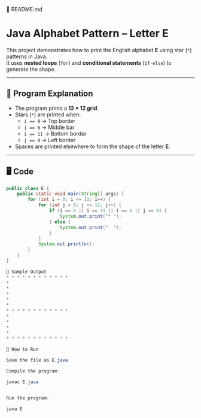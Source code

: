 📄 README.md
# Java Alphabet Pattern – Letter E

This project demonstrates how to print the English alphabet **E** using star (`*`) patterns in Java.  
It uses **nested loops** (`for`) and **conditional statements** (`if-else`) to generate the shape.

---

## 📌 Program Explanation
- The program prints a **12 × 12 grid**.
- Stars (`*`) are printed when:
  - `i == 0` → Top border  
  - `i == 6` → Middle bar  
  - `i == 11` → Bottom border  
  - `j == 0` → Left border  
- Spaces are printed elsewhere to form the shape of the letter **E**.

---

## 🖥️ Code
```java
public class E {
    public static void main(String[] args) {
        for (int i = 0; i <= 11; i++) {
            for (int j = 0; j <= 11; j++) {
                if (i == 0 || i == 11 || i == 6 || j == 0) {
                    System.out.print("* ");
                } else {
                    System.out.print("  ");
                }
            }
            System.out.println();
        }
    }
}

🎯 Sample Output
* * * * * * * * * * * * 
* 
* 
* 
* 
* 
* * * * * * * * * * * * 
* 
* 
* 
* 
* * * * * * * * * * * * 

🚀 How to Run

Save the file as E.java

Compile the program:

javac E.java


Run the program:

java E
